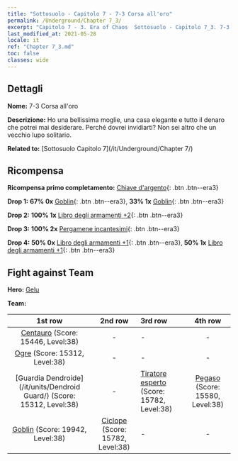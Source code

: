 ```yaml
---
title: "Sottosuolo - Capitolo 7 - 7-3 Corsa all'oro"
permalink: /Underground/Chapter 7_3/
excerpt: "Capitolo 7 - 3. Era of Chaos  Sottosuolo - Capitolo 7_3. 7-3 Corsa all'oro"
last_modified_at: 2021-05-28
locale: it
ref: "Chapter 7_3.md"
toc: false
classes: wide
---
```


## Dettagli

 **Nome:** 7-3 Corsa all'oro

 **Descrizione:** Ho una bellissima moglie, una casa elegante e tutto il denaro che potrei mai desiderare. Perché dovrei invidiarti? Non sei altro che un vecchio lupo solitario.

 **Related to:** [Sottosuolo Capitolo 7](/it/Underground/Chapter 7/)

## Ricompensa

 **Ricompensa primo completamento:** [Chiave d'argento](/ItemsIT/con_693/){: .btn .btn--era3}

 **Drop 1:** **67% 0x** [Goblin](/ItemsIT/unt_217/){: .btn .btn--era3}, **33% 1x** [Goblin](/ItemsIT/unt_217/){: .btn .btn--era3}

 **Drop 2:** **100% 1x** [Libro degli armamenti +2](/ItemsIT/mat_32/){: .btn .btn--era3}

 **Drop 3:** **100% 2x** [Pergamene incantesimi](/ItemsIT/con_694/){: .btn .btn--era3}

 **Drop 4:** **50% 0x** [Libro degli armamenti +1](/ItemsIT/mat_25/){: .btn .btn--era3}, **50% 1x** [Libro degli armamenti +1](/ItemsIT/mat_25/){: .btn .btn--era3}


## Fight against Team
 **Hero:** [Gelu](/it/heroes/Gelu/)

 **Team:**


  | 1st row | 2nd row | 3rd row | 4th row |
  |:----:|:----:|:----|:----:|
  | [Centauro](/it/units/Centaur/) (Score: 15446, Level:38)  | - | - | - |
  | [Ogre](/it/units/Ogre/) (Score: 15312, Level:38)  | - | - | - |
  | [Guardia Dendroide](/it/units/Dendroid Guard/) (Score: 15312, Level:38)  | - | [Tiratore esperto](/it/units/Sharpshooter/) (Score: 15782, Level:38)  | [Pegaso](/it/units/Pegasus/) (Score: 15580, Level:38)  |
  | [Goblin](/it/units/Goblin/) (Score: 19942, Level:38)  | [Ciclope](/it/units/Cyclops/) (Score: 15782, Level:38)  | - | - |


